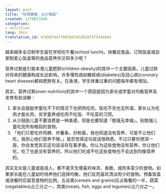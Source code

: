 ```yaml
---
layout: post
title: "吃得健康，从少做起"
created: 1270857840
categories:
- nutrition
lang: zhcn
translation_id: 47d56f447f085847452018f5f934d4d1
---
```

<!--break-->
<p>越来越多全日制学生留在学校吃午餐(school lunch)。快餐店食品、订购饭盒或自家制爱心饭盒等的食品营养你又知多少呢？</p>

<p>营养过剩是引致本港儿童肥胖(children obesity)的其中一个主要因素。儿童过胖对将来的健康构成长远影响。许多慢性病如糖尿病(diabetes)及冠心病(coronary heart disease)都和肥胖有关。在香港，学生体重过重的问题每年都有增加。</p>

<p>其实，营养过剩(over-nutrition)的其中一个原因是因为家长或学童对均衡营养及发育有些误解：</p>

<ol>
<li>家长会鼓励学童吃不下的情况下也把肉吃完，饭吃不完也无所谓。家长认为吃肉才能长肉，另学童养成吃肉不吃饭、不吃菜的习惯。</li>
<li>从少鼓励儿童不要浪费是一种美德，但是也要知道「勉强无幸福」，别勉强儿童吃完所有眼前的食物。</li>
<li>「他们只爱吃炸鸡髀、炸薯条、炒粉面，我也知道没有营养，可是不让他们吃，我担心他们营养不够。」是否觉得这句说话很熟悉，不过只要你想深一层，你会发觉其实这句说话存在着矛盾。你认为这些食物没有营养，你让他们吃，吃了也是没有营养的，所以他们吃或不吃这些食物也不会达到均衡营养的。</li>
</ol>

<p>其实无论是儿童或是成人，都不是天生便喜欢味浓、香脆、或肉多菜少的食物。如果家长能在儿童幼时培养他们选择均衡，他们反而喜欢清淡肉少的食物。预备饭盒或进餐时应留意食物的比例，五谷类(cereals and grains)应占每餐的一半，蔬菜(vegetables)占三分之一，肉类(meats, fish, eggs and legumes)占六分之一。</p>
